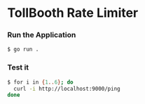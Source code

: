 # TollBooth Rate Limiter

### Run the Application

```bash
$ go run .

```
### Test it

```bash
$ for i in {1..6}; do
  curl -i http://localhost:9000/ping
done
```